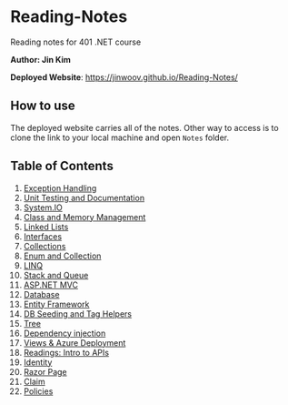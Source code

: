 # Reading-Notes
Reading notes for 401 .NET course

**Author: Jin Kim**

**Deployed Website**: https://jinwoov.github.io/Reading-Notes/

## How to use
The deployed website carries all of the notes. Other way to access is to clone the link to your local machine and open `Notes` folder.

## Table of Contents
1. [Exception Handling](./Notes/Reading1.md)
2. [Unit Testing and Documentation](./Notes/Reading2.md)
3. [System.IO](./Notes/Reading3.md)
4. [Class and Memory Management](./Notes/Reading4.md)
5. [Linked Lists](./Notes/Reading5.md)
6. [Interfaces](./Notes/Reading7.md)
7. [Collections](./Notes/Reading8.md)
8. [Enum and Collection](./Notes/Reading9.md)
9. [LINQ](./Notes/Reading10.md)
10. [Stack and Queue](./Notes/Reading11.md)
11. [ASP.NET MVC](./Notes/Reading12.md)
12. [Database](./Notes/Reading13.md)
13. [Entity Framework](./Notes/Reading14.md)
14. [DB Seeding and Tag Helpers](./Notes/Reading15.md)
15. [Tree](./Notes/Reading16.md)
16. [Dependency injection](./Notes/Reading17.md)
17. [Views & Azure Deployment](./Notes/Reading18.md)
18. [Readings: Intro to APIs](./Notes/Reading19.md)
19. [Identity](./Notes/Reading20.md)
20. [Razor Page](./Notes/Reading21.md)
21. [Claim](./Notes/Reading22.md)
22. [Policies](./Notes/Reading23.md)

